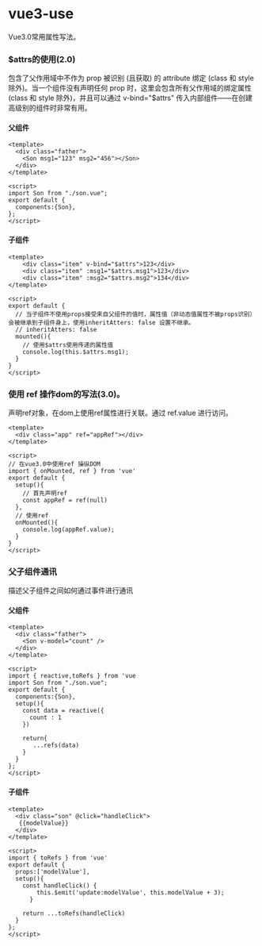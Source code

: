 # vue3-use
Vue3.0常用属性写法。

###  $attrs的使用(2.0)
包含了父作用域中不作为 prop 被识别 (且获取) 的 attribute 绑定 (class 和 style 除外)。当一个组件没有声明任何 prop 时，这里会包含所有父作用域的绑定属性 (class 和 style 除外)，并且可以通过 v-bind="$attrs" 传入内部组件——在创建高级别的组件时非常有用。

#### 父组件
```vue
<template>
  <div class="father">
    <Son msg1="123" msg2="456"></Son>
  </div>
</template>

<script>
import Son from "./son.vue";
export default {
  components:{Son},
};
</script>
```

#### 子组件

```vue
<template>
    <div class="item" v-bind="$attrs">123</div>
    <div class="item" :msg1="$attrs.msg1">123</div>
    <div class="item" :msg2="$attrs.msg2">134</div>
</template>

<script>
export default {
  // 当子组件不使用props接受来自父组件的值时，属性值（非动态值属性不被props识别）会被继承到子组件身上，使用inheritAtters: false 设置不继承。
  // inheritAtters: false 
  mounted(){
    // 使用$attrs使用传递的属性值
    console.log(this.$attrs.msg1);
  }
}
</script>
```



### 使用 ref 操作dom的写法(3.0)。
声明ref对象，在dom上使用ref属性进行关联。通过 ref.value 进行访问。

```vue
<template>
  <div class="app" ref="appRef"></div>
</template>

<script>
// 在vue3.0中使用ref 操纵DOM
import { onMounted, ref } from 'vue'
export default {
  setup(){
    // 首先声明ref
    const appRef = ref(null)
  },
  // 使用ref
  onMounted(){
    console.log(appRef.value);
  }
}
</script>
```

### 父子组件通讯
描述父子组件之间如何通过事件进行通讯

####  父组件
```vue
<template>
  <div class="father">
    <Son v-model="count" />
  </div>
</template>

<script>
import { reactive,toRefs } from 'vue
import Son from "./son.vue";
export default {
  components:{Son},
  setup(){
    const data = reactive({
      count : 1
    })
    
    return{
       ...refs(data)
    }
  }
};
</script>
```

####  子组件
```vue
<template>
  <div class="son" @click="handleClick">
   {{modelValue}}
  </div>
</template>

<script>
import { toRefs } from 'vue'
export default {
  props:['modelValue'],
  setup(){
    const handleClick() {
        this.$emit('update:modelValue', this.modelValue + 3);
      }
      
    return ...toRefs(handleClick)
  }
};
</script>
```
